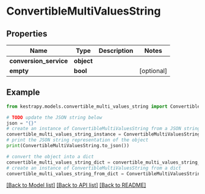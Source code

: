 # ConvertibleMultiValuesString


## Properties

Name | Type | Description | Notes
------------ | ------------- | ------------- | -------------
**conversion_service** | **object** |  | 
**empty** | **bool** |  | [optional] 

## Example

```python
from kestrapy.models.convertible_multi_values_string import ConvertibleMultiValuesString

# TODO update the JSON string below
json = "{}"
# create an instance of ConvertibleMultiValuesString from a JSON string
convertible_multi_values_string_instance = ConvertibleMultiValuesString.from_json(json)
# print the JSON string representation of the object
print(ConvertibleMultiValuesString.to_json())

# convert the object into a dict
convertible_multi_values_string_dict = convertible_multi_values_string_instance.to_dict()
# create an instance of ConvertibleMultiValuesString from a dict
convertible_multi_values_string_from_dict = ConvertibleMultiValuesString.from_dict(convertible_multi_values_string_dict)
```
[[Back to Model list]](../README.md#documentation-for-models) [[Back to API list]](../README.md#documentation-for-api-endpoints) [[Back to README]](../README.md)


